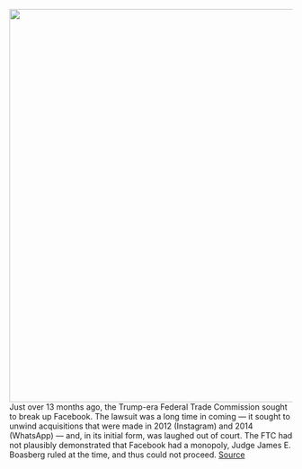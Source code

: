 <img src='https://cdn.vox-cdn.com/thumbor/1XTO1gDSlGWbxnANlPzi80RykY8=/0x0:2040x1360/1200x800/filters:focal(857x517:1183x843)/cdn.vox-cdn.com/uploads/chorus_image/image/70378483/akrales_200904_4160_0390.0.0.jpg' width='700px' /><br/>
Just over 13 months ago, the Trump-era Federal Trade Commission sought to break up Facebook. The lawsuit was a long time in coming — it sought to unwind acquisitions that were made in 2012 (Instagram) and 2014 (WhatsApp) — and, in its initial form, was laughed out of court. The FTC had not plausibly demonstrated that Facebook had a monopoly, Judge James E. Boasberg ruled at the time, and thus could not proceed.
<a href='https://www.theverge.com/22879623/meta-facebook-antitrust-problems-ftc-vr-virtual-reality'> Source <a/>